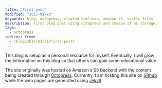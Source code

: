 ```yaml
---
title: "First post"
modified: "2015-01-25"
keywords: blog, octopress, clayton burlison, amazon s3, static files
description: First blog post using octopress and amazon s3 as storage.
tags:
  - octopress
redirect_from:
  - /blog/2014/03/31/first-post/
---
```


This blog is setup as a personal resource for myself. Eventually, I will grow the information on this blog so that others can gain some educational value.  

The site originally was hosted on Amazon's S3 backend with the content being created through [Octopress](http://octopress.org/). Currently, I am hosting this site on [Github](https://github.com) while the web pages are generated using [Jekyll](http://jekyllrb.com/).